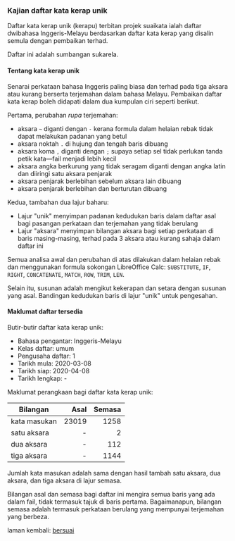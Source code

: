 ---
---

### Kajian daftar kata kerap unik

Daftar kata kerap unik (kerapu) terbitan projek suaikata
ialah daftar dwibahasa Inggeris-Melayu berdasarkan daftar
kata kerap yang disalin semula dengan pembaikan terhad.

Daftar ini adalah sumbangan sukarela.

#### Tentang kata kerap unik

Senarai perkataan bahasa Inggeris paling biasa dan terhad
pada tiga aksara atau kurang berserta terjemahan dalam
bahasa Melayu. Pembaikan daftar kata kerap boleh didapati
dalam dua kumpulan ciri seperti berikut.

Pertama, perubahan *rupa* terjemahan:

- aksara `~` diganti dengan `-` kerana formula dalam helaian
rebak tidak dapat melakukan padanan yang betul
- aksara noktah `.` di hujung dan tengah baris dibuang
- aksara koma `,` diganti dengan `;` supaya setiap sel tidak
perlukan tanda petik kata&mdash;fail menjadi lebih kecil
- aksara angka berkurung yang tidak seragam diganti dengan
angka latin dan diiringi satu aksara penjarak
- aksara penjarak berlebihan sebelum aksara lain dibuang
- aksara penjarak berlebihan dan berturutan dibuang

Kedua, tambahan dua lajur baharu:

- Lajur "unik" menyimpan padanan kedudukan baris dalam
daftar asal bagi pasangan perkataan dan terjemahan yang
tidak berulang
- Lajur "aksara" menyimpan bilangan aksara bagi setiap
perkataan di baris masing-masing, terhad pada 3 aksara
atau kurang sahaja dalam daftar ini

Semua analisa awal dan perubahan di atas dilakukan dalam
helaian rebak dan menggunakan formula sokongan LibreOffice
Calc: `SUBSTITUTE`, `IF`, `RIGHT`, `CONCATENATE`, `MATCH`,
`ROW`, `TRIM`, `LEN`.

Selain itu, susunan adalah mengikut kekerapan dan setara
dengan susunan yang asal. Bandingan kedudukan baris di
lajur "unik" untuk pengesahan.

#### Maklumat daftar tersedia

Butir-butir daftar kata kerap unik:

- Bahasa pengantar: Inggeris-Melayu
- Kelas daftar: umum
- Pengusaha daftar: 1
- Tarikh mula: 2020-03-08
- Tarikh siap: 2020-04-08
- Tarikh lengkap: -

Maklumat perangkaan bagi daftar kata kerap unik:

| Bilangan     | Asal    | Semasa  |
| ------------ | -------:| -------:|
| kata masukan | 23019   | 1258    |
| satu aksara  | -       | 2       |
| dua aksara   | -       | 112     |
| tiga aksara  | -       | 1144    |

Jumlah kata masukan adalah sama dengan hasil tambah satu
aksara, dua aksara, dan tiga aksara di lajur semasa.

Bilangan asal dan semasa bagi daftar ini mengira semua
baris yang ada dalam fail, tidak termasuk tajuk di baris
pertama. Bagaimanapun, bilangan semasa adalah termasuk
perkataan berulang yang mempunyai terjemahan yang berbeza.

laman kembali: [bersuai][0]

  [0]: ../bersuai.md
